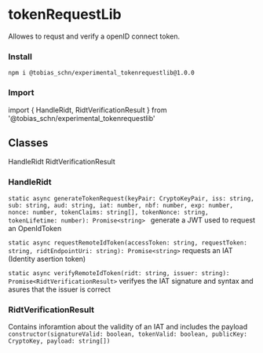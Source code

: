 # tokenRequestLib
Allowes to requst and verify a openID connect token.

### Install
```npm i @tobias_schn/experimental_tokenrequestlib@1.0.0```
### Import
import { HandleRidt, RidtVerificationResult } from '@tobias_schn/experimental_tokenrequestlib'

## Classes
HandleRidt
RidtVerificationResult

### HandleRidt
```static async generateTokenRequest(keyPair: CryptoKeyPair, iss: string, sub: string, aud: string, iat: number, nbf: number, exp: number, nonce: number, tokenClaims: string[], tokenNonce: string, tokenLifetime: number): Promise<string> ```
generate a JWT used to request an OpenIdToken

```static async requestRemoteIdToken(accessToken: string, requestToken: string, ridtEndpointUri: string): Promise<string>```
requests an IAT (Identity asertion token)

```static async verifyRemoteIdToken(ridt: string, issuer: string): Promise<RidtVerificationResult>```
verifyes the IAT signature and syntax and asures that the issuer is correct

### RidtVerificationResult
Contains inforamtion about the validity of an IAT and includes the payload
```constructor(signatureValid: boolean, tokenValid: boolean, publicKey: CryptoKey, payload: string[])```
